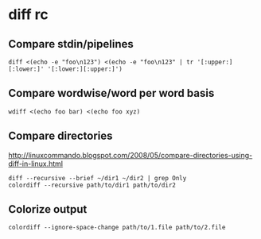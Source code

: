 # diff rc

## Compare stdin/pipelines

    diff <(echo -e "foo\n123") <(echo -e "foo\n123" | tr '[:upper:][:lower:]' '[:lower:][:upper:]')

## Compare wordwise/word per word basis

    wdiff <(echo foo bar) <(echo foo xyz)

## Compare directories

<http://linuxcommando.blogspot.com/2008/05/compare-directories-using-diff-in-linux.html>

    diff --recursive --brief ~/dir1 ~/dir2 | grep Only
    colordiff --recursive path/to/dir1 path/to/dir2

## Colorize output

    colordiff --ignore-space-change path/to/1.file path/to/2.file
